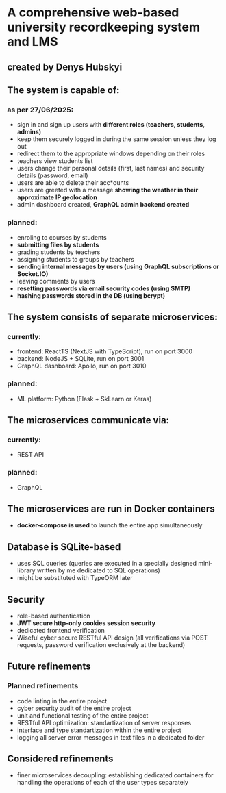 # A comprehensive web-based university recordkeeping system and LMS
## created by Denys Hubskyi

## The system is capable of:
### as per 27/06/2025:
- sign in and sign up users with **different roles (teachers, students, admins)**
- keep them securely logged in during the same session unless they log out
- redirect them to the appropriate windows depending on their roles
- teachers view students list
- users change their personal details (first, last names) and security details (password, email)
- users are able to delete their acc*ounts
- users are greeted with a message **showing the weather in their approximate IP geolocation**
- admin dashboard created, **GraphQL admin backend created**
### planned:
- enroling to courses by students
- **submitting files by students**
- grading students by teachers
- assigning students to groups by teachers
- **sending internal messages by users (using GraphQL subscriptions or Socket.IO)**
- leaving comments by users
- **resetting passwords via email security codes (using SMTP)**
- **hashing passwords stored in the DB (using bcrypt)**

## The system consists of separate microservices:
### currently:
- frontend: ReactTS (NextJS with TypeScript), run on port 3000
- backend: NodeJS + SQLite, run on port 3001
- GraphQL dashboard: Apollo, run on port 3010
### planned:
- ML platform: Python (Flask + SkLearn or Keras)

## The microservices communicate via:
### currently:
- REST API
### planned:
- GraphQL

## The microservices are run in Docker containers
- **docker-compose is used** to launch the entire app simultaneously

## Database is SQLite-based
- uses SQL queries (queries are executed in a specially designed mini-library written by me dedicated to SQL operations)
- might be substituted with TypeORM later

## Security
- role-based authentication
- **JWT secure http-only cookies session security**
- dedicated frontend verification
- Wiseful cyber secure RESTful API design (all verifications via POST requests, password verification exclusively at the backend)

## Future refinements
### Planned refinements
- code linting in the entire project
- cyber security audit of the entire project
- unit and functional testing of the entire project
- RESTful API optimization: standartization of server responses
- interface and type standartization within the entire project
- logging all server error messages in text files in a dedicated folder
## Considered refinements
- finer microservices decoupling: establishing dedicated containers for handling the operations of each of the user types separately